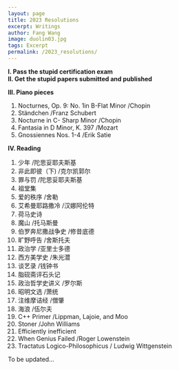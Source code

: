 ```yaml
---
layout: page
title: 2023 Resolutions
excerpt: Writings
author: Fang Wang
image: duolin03.jpg
tags: Excerpt
permalink: /2023_resolutions/
---
```


**I. Pass the stupid certification exam**   
**II. Get the stupid papers submitted and published**

**III. Piano pieces**
1. Nocturnes, Op. 9: No. 1in B-Flat Minor /Chopin     
2. Ständchen /Franz Schubert        
3. Nocturne in C- Sharp Minor /Chopin   
4. Fantasia in D Minor, K. 397 /Mozart   
5. Gnossiennes Nos. 1-4 /Erik Satie   

**IV. Reading**

1. 少年 /陀思妥耶夫斯基   
2. 非此即彼（下) /克尔凯郭尔   
3. 罪与罚 /陀思妥耶夫斯基   
4. 祖堂集   
5. 爱的秩序 /舍勒   
6. 艾希曼耶路撒冷 /汉娜阿伦特   
7. 荷马史诗   
8. 魔山 /托马斯曼   
9. 伯罗奔尼撒战争史 /修昔底德   
10. 旷野呼告 /舍斯托夫   
11. 政治学 /亚里士多德   
13. 西方美学史 /朱光潜   
14. 谈艺录 /钱钟书   
15. 脂砚斋评石头记   
16. 政治哲学史讲义 /罗尔斯    
17. 昭明文选 /萧统
18. 注维摩诘经 /僧肇
19. 海浪 /伍尔夫
20. C++ Primer /Lippman, Lajoie, and Moo    
21. Stoner /John Williams   
22. Efficiently inefficient   
23. When Genius Failed /Roger Lowenstein   
24.  Tractatus Logico-Philosophicus / Ludwig Wittgenstein   

To be updated...
